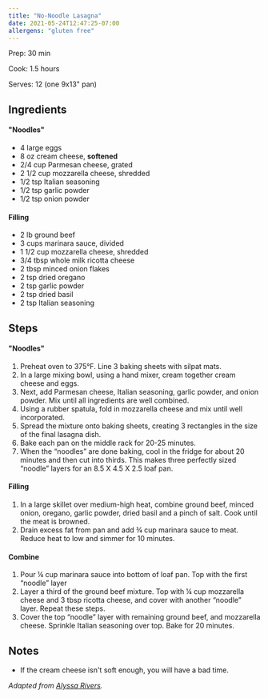 ```yaml
---
title: "No-Noodle Lasagna"
date: 2021-05-24T12:47:25-07:00
allergens: "gluten free"
---
```


Prep: 30 min

Cook: 1.5 hours

Serves: 12 (one 9x13" pan)

## Ingredients

#### "Noodles"
- 4 large eggs
- 8 oz cream cheese, **softened**
- 2/4 cup Parmesan cheese, grated
- 2 1/2 cup mozzarella cheese, shredded
- 1/2 tsp Italian seasoning
- 1/2 tsp garlic powder
- 1/2 tsp onion powder

#### Filling
- 2 lb ground beef
- 3 cups marinara sauce, divided
- 1 1/2 cup mozzarella cheese, shredded
- 3/4 tbsp whole milk ricotta cheese
- 2 tbsp minced onion flakes
- 2 tsp dried oregano
- 2 tsp garlic powder
- 2 tsp dried basil
- 2 tsp Italian seasoning

## Steps

#### "Noodles"
1. Preheat oven to 375°F. Line 3 baking sheets with silpat mats.
2. In a large mixing bowl, using a hand mixer, cream together cream cheese and eggs.
3. Next, add Parmesan cheese, Italian seasoning, garlic powder, and onion powder. Mix until all ingredients are well combined. 
4. Using a rubber spatula, fold in mozzarella cheese and mix until well incorporated.
5. Spread the mixture onto baking sheets, creating 3 rectangles in the size of the final lasagna dish.
6. Bake each pan on the middle rack for 20-25 minutes.
7. When the “noodles” are done baking, cool in the fridge for about 20 minutes and then cut into thirds. This makes three perfectly sized “noodle” layers for an 8.5 X 4.5 X 2.5 loaf pan.

#### Filling
1. In a large skillet over medium-high heat, combine ground beef, minced onion, oregano, garlic powder, dried basil and a pinch of salt. Cook until the meat is browned.
2. Drain excess fat from pan and add ¾ cup marinara sauce to meat. Reduce heat to low and simmer for 10 minutes.

#### Combine
1. Pour ¼ cup marinara sauce into bottom of loaf pan. Top with the first “noodle” layer
2. Layer a third of the ground beef mixture. Top with ¼ cup mozzarella cheese and 3 tbsp ricotta cheese, and cover with another “noodle” layer. Repeat these steps.
3. Cover the top “noodle” layer with remaining ground beef, and mozzarella cheese. Sprinkle Italian seasoning over top. Bake for 20 minutes.

## Notes
- If the cream cheese isn't soft enough, you will have a bad time.


_Adapted from [Alyssa Rivers](https://therecipecritic.com/slow-cooker-beef-bourguignon/)._
